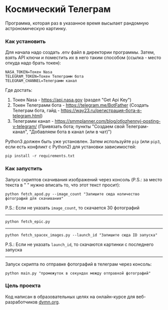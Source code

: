 # Космический Телеграм

Программа, которая раз в указанное время высылает рандомную астрономическую картинку.

### Как установить

Для начала надо создать .env файл в директории программы.
Затем, взять API ключи и поместить их в него таким способом (ссылка - место откуда надо брать токен):
```
NASA_TOKEN=Токен Nasa
TELEGRAM_TOKEN=Токен Телеграмм бота
TELEGRAM_CHANNEL=Телеграмм канал
```
Где достать:

1. Токен Nasa - https://api.nasa.gov (раздел "Get Api Key")
2. Токен Телеграмм бота - https://telegram.me/BotFather (Создать Телеграм бота, гайд - https://way23.ru/регистрация-бота-в-telegram.html)
3. Телеграмм канал - https://smmplanner.com/blog/otlozhennyj-posting-v-telegram/ (Привязать бота; пункты "Создаем свой Телеграм-канал", "Добавляем бота в канал (или в чат)")

Python3 должен быть уже установлен. 
Затем используйте `pip` (или `pip3`, если есть конфликт с Python2) для установки зависимостей:
```
pip install -r requirements.txt
```

### Как запустить

Запуск скриптов скачивания изображений через консоль (P.S.: за место текста в " " нужно вписать то, что этот текст просит):
```
python fetch_apod.py --image_count "Запишите сюда количество фотографий для скачивания"
```
P.S.: Если не указать `image_count`, то скачается 30 фотографий

----------------------
```
python fetch_epic.py
```
----------------------
```
python fetch_spacex_images.py --launch_id "Запишите сюда ID запуска"
```
P.S.: Если не указать `launch_id`, то скачаются картинки с последнего запуска

--------------

Запуск скрипта по отправке фотографий в телеграм через консоль:
```
python main.py "промежуток в секундах между отправкой фотографий"
```

### Цель проекта

Код написан в образовательных целях на онлайн-курсе для веб-разработчиков [dvmn.org](https://dvmn.org/).
